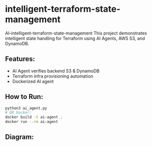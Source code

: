# intelligent-terraform-state-management
AI-intelligent-terraform-state-management
This project demonstrates intelligent state handling for Terraform using AI Agents, AWS S3, and DynamoDB.

## Features:
- AI Agent verifies backend S3 & DynamoDB
- Terraform infra provisioning automation
- Dockerized AI agent

## How to Run:
```bash
python3 ai_agent.py
# OR Docker:
docker build -t ai-agent .
docker run --rm ai-agent
```

## Diagram:



